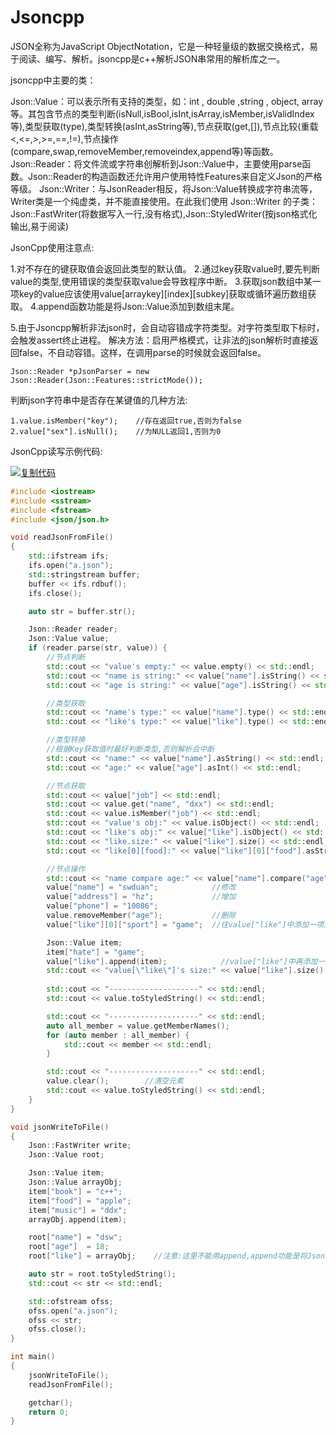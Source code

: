 # Jsoncpp

JSON全称为JavaScript ObjectNotation，它是一种轻量级的数据交换格式，易于阅读、编写、解析。jsoncpp是c++解析JSON串常用的解析库之一。

jsoncpp中主要的类：

Json::Value：可以表示所有支持的类型，如：int , double ,string , object, array等。其包含节点的类型判断(isNull,isBool,isInt,isArray,isMember,isValidIndex等),类型获取(type),类型转换(asInt,asString等),节点获取(get,[]),节点比较(重载<,<=,>,>=,==,!=),节点操作(compare,swap,removeMember,removeindex,append等)等函数。
Json::Reader：将文件流或字符串创解析到Json::Value中，主要使用parse函数。Json::Reader的构造函数还允许用户使用特性Features来自定义Json的严格等级。
Json::Writer：与JsonReader相反，将Json::Value转换成字符串流等，Writer类是一个纯虚类，并不能直接使用。在此我们使用 Json::Writer 的子类：Json::FastWriter(将数据写入一行,没有格式),Json::StyledWriter(按json格式化输出,易于阅读)

 

JsonCpp使用注意点:

1.对不存在的键获取值会返回此类型的默认值。
2.通过key获取value时,要先判断value的类型,使用错误的类型获取value会导致程序中断。
3.获取json数组中某一项key的value应该使用value[arraykey][index][subkey]获取或循环遍历数组获取。
4.append函数功能是将Json::Value添加到数组末尾。

5.由于Jsoncpp解析非法json时，会自动容错成字符类型。对字符类型取下标时，会触发assert终止进程。
解决方法：启用严格模式，让非法的json解析时直接返回false，不自动容错。这样，在调用parse的时候就会返回false。

```
Json::Reader *pJsonParser = new Json::Reader(Json::Features::strictMode());
```

 

判断json字符串中是否存在某键值的几种方法:

```
1.value.isMember("key");    //存在返回true,否则为false
2.value["sex"].isNull();    //为NULL返回1,否则为0
```

 

JsonCpp读写示例代码:

[![复制代码](https://common.cnblogs.com/images/copycode.gif)](javascript:void(0);)

```c++
#include <iostream>
#include <sstream>
#include <fstream>
#include <json/json.h>

void readJsonFromFile()
{
    std::ifstream ifs;
    ifs.open("a.json");
    std::stringstream buffer;
    buffer << ifs.rdbuf();
    ifs.close();

    auto str = buffer.str();

    Json::Reader reader;
    Json::Value value;
    if (reader.parse(str, value)) {
        //节点判断
        std::cout << "value's empty:" << value.empty() << std::endl;
        std::cout << "name is string:" << value["name"].isString() << std::endl;
        std::cout << "age is string:" << value["age"].isString() << std::endl;

        //类型获取
        std::cout << "name's type:" << value["name"].type() << std::endl;
        std::cout << "like's type:" << value["like"].type() << std::endl;

        //类型转换
        //根据Key获取值时最好判断类型,否则解析会中断
        std::cout << "name:" << value["name"].asString() << std::endl;
        std::cout << "age:" << value["age"].asInt() << std::endl;

        //节点获取
        std::cout << value["job"] << std::endl;                        //[]方式获取
        std::cout << value.get("name", "dxx") << std::endl;            //get方式获取
        std::cout << value.isMember("job") << std::endl;
        std::cout << "value's obj:" << value.isObject() << std::endl;
        std::cout << "like's obj:" << value["like"].isObject() << std::endl;
        std::cout << "like.size:" << value["like"].size() << std::endl;
        std::cout << "like[0][food]:" << value["like"][0]["food"].asString() << std::endl;

        //节点操作
        std::cout << "name compare age:" << value["name"].compare("age") << std::endl;
        value["name"] = "swduan";            //修改
        value["address"] = "hz";             //增加
        value["phone"] = "10086";        
        value.removeMember("age");           //删除
        value["like"][0]["sport"] = "game";  //往value["like"]中添加一项元素

        Json::Value item;
        item["hate"] = "game";
        value["like"].append(item);            //value["like"]中再添加一维数组
        std::cout << "value[\"like\"]'s size:" << value["like"].size() << std::endl;
        
        std::cout << "--------------------" << std::endl;
        std::cout << value.toStyledString() << std::endl;

        std::cout << "--------------------" << std::endl;
        auto all_member = value.getMemberNames();
        for (auto member : all_member) {
            std::cout << member << std::endl;
        }

        std::cout << "--------------------" << std::endl;
        value.clear();        //清空元素
        std::cout << value.toStyledString() << std::endl;
    }
}

void jsonWriteToFile()
{
    Json::FastWriter write;
    Json::Value root;

    Json::Value item;
    Json::Value arrayObj;
    item["book"] = "c++";
    item["food"] = "apple";
    item["music"] = "ddx";
    arrayObj.append(item);

    root["name"] = "dsw";
    root["age"]  = 18;
    root["like"] = arrayObj;    //注意:这里不能用append,append功能是将Json::Value添加到数组末尾

    auto str = root.toStyledString();
    std::cout << str << std::endl;

    std::ofstream ofss;
    ofss.open("a.json");
    ofss << str;
    ofss.close();
}

int main()
{
    jsonWriteToFile();
    readJsonFromFile();

    getchar();
    return 0;
}
```